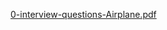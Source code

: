 [0-interview-questions-Airplane.pdf](https://github.com/emrecolak-23/airPlaneAlgorithm/files/11302372/0-interview-questions-Airplane.pdf)
